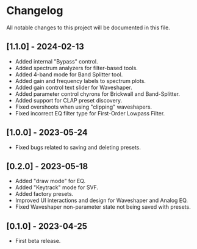 # Changelog

All notable changes to this project will be documented in this file.

## [1.1.0] - 2024-02-13
- Added internal "Bypass" control.
- Added spectrum analyzers for filter-based tools.
- Added 4-band mode for Band Splitter tool.
- Added gain and frequency labels to spectrum plots.
- Added gain control text slider for Waveshaper.
- Added parameter control chyrons for Brickwall and Band-Splitter.
- Added support for CLAP preset discovery.
- Fixed overshoots when using "clipping" waveshapers.
- Fixed incorrect EQ filter type for First-Order Lowpass Filter.

## [1.0.0] - 2023-05-24
- Fixed bugs related to saving and deleting presets.

## [0.2.0] - 2023-05-18
- Added "draw mode" for EQ.
- Added "Keytrack" mode for SVF.
- Added factory presets.
- Improved UI interactions and design for Waveshaper and Analog EQ.
- Fixed Waveshaper non-parameter state not being saved with presets.

## [0.1.0] - 2023-04-25
- First beta release.
